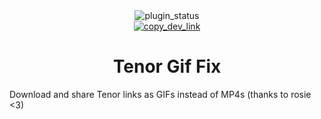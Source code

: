 <!--
    * This file was autogenerated, do not modify it directly
    * https://github.com/nexpid/BunnyPlugins/tree/feat/improve-workspace/scripts/build/modules/readmes.ts
-->

<div align="center">
<img alt="plugin_status" src="https://img.shields.io/badge/plugin_status-discontinued-ed8796?style=for-the-badge&labelColor=24273a" />
<br/>
<a href="https://dev.bunny.nexpid.xyz/tenor-gif-fix"><img alt="copy_dev_link" src="https://img.shields.io/badge/copy_dev_link-1e2030?style=for-the-badge" /></a>
</div>

<h1 align="center">Tenor Gif Fix</h1>

Download and share Tenor links as GIFs instead of MP4s (thanks to rosie <3)
